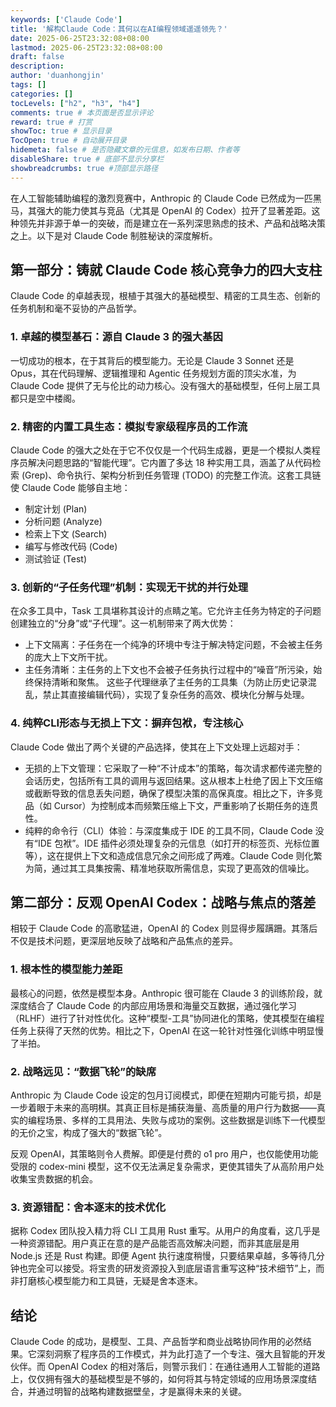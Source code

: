 ```yaml
---
keywords: ['Claude Code']
title: '解构Claude Code：其何以在AI编程领域遥遥领先？'
date: 2025-06-25T23:32:08+08:00
lastmod: 2025-06-25T23:32:08+08:00
draft: false
description: 
author: 'duanhongjin'
tags: []
categories: []
tocLevels: ["h2", "h3", "h4"]
comments: true # 本页面是否显示评论
reward: true # 打赏
showToc: true # 显示目录
TocOpen: true # 自动展开目录
hidemeta: false # 是否隐藏文章的元信息，如发布日期、作者等
disableShare: true # 底部不显示分享栏
showbreadcrumbs: true #顶部显示路径
---
```


在人工智能辅助编程的激烈竞赛中，Anthropic 的 Claude Code 已然成为一匹黑马，其强大的能力使其与竞品（尤其是 OpenAI 的 Codex）拉开了显著差距。这种领先并非源于单一的突破，而是建立在一系列深思熟虑的技术、产品和战略决策之上。以下是对 Claude Code 制胜秘诀的深度解析。

## 第一部分：铸就 Claude Code 核心竞争力的四大支柱
Claude Code 的卓越表现，根植于其强大的基础模型、精密的工具生态、创新的任务机制和毫不妥协的产品哲学。

### 1. 卓越的模型基石：源自 Claude 3 的强大基因
一切成功的根本，在于其背后的模型能力。无论是 Claude 3 Sonnet 还是 Opus，其在代码理解、逻辑推理和 Agentic 任务规划方面的顶尖水准，为 Claude Code 提供了无与伦比的动力核心。没有强大的基础模型，任何上层工具都只是空中楼阁。

### 2. 精密的内置工具生态：模拟专家级程序员的工作流
Claude Code 的强大之处在于它不仅仅是一个代码生成器，更是一个模拟人类程序员解决问题思路的“智能代理”。它内置了多达 18 种实用工具，涵盖了从代码检索 (Grep)、命令执行、架构分析到任务管理 (TODO) 的完整工作流。这套工具链使 Claude Code 能够自主地：

- 制定计划 (Plan)
- 分析问题 (Analyze)
- 检索上下文 (Search)
- 编写与修改代码 (Code)
- 测试验证 (Test)
### 3. 创新的“子任务代理”机制：实现无干扰的并行处理
在众多工具中，Task 工具堪称其设计的点睛之笔。它允许主任务为特定的子问题创建独立的“分身”或“子代理”。这一机制带来了两大优势：

- 上下文隔离：子任务在一个纯净的环境中专注于解决特定问题，不会被主任务的庞大上下文所干扰。
- 主任务清晰：主任务的上下文也不会被子任务执行过程中的“噪音”所污染，始终保持清晰和聚焦。 这些子代理继承了主任务的工具集（为防止历史记录混乱，禁止其直接编辑代码），实现了复杂任务的高效、模块化分解与处理。
### 4. 纯粹CLI形态与无损上下文：摒弃包袱，专注核心
Claude Code 做出了两个关键的产品选择，使其在上下文处理上远超对手：

- 无损的上下文管理：它采取了一种“不计成本”的策略，每次请求都传递完整的会话历史，包括所有工具的调用与返回结果。这从根本上杜绝了因上下文压缩或截断导致的信息丢失问题，确保了模型决策的高保真度。相比之下，许多竞品（如 Cursor）为控制成本而频繁压缩上下文，严重影响了长期任务的连贯性。
- 纯粹的命令行（CLI）体验：与深度集成于 IDE 的工具不同，Claude Code 没有“IDE 包袱”。IDE 插件必须处理复杂的元信息（如打开的标签页、光标位置等），这在提供上下文和造成信息冗余之间形成了两难。Claude Code 则化繁为简，通过其工具集按需、精准地获取所需信息，实现了更高效的信噪比。
## 第二部分：反观 OpenAI Codex：战略与焦点的落差
相较于 Claude Code 的高歌猛进，OpenAI 的 Codex 则显得步履蹒跚。其落后不仅是技术问题，更深层地反映了战略和产品焦点的差异。

### 1. 根本性的模型能力差距
最核心的问题，依然是模型本身。Anthropic 很可能在 Claude 3 的训练阶段，就深度结合了 Claude Code 的内部应用场景和海量交互数据，通过强化学习（RLHF）进行了针对性优化。这种“模型-工具”协同进化的策略，使其模型在编程任务上获得了天然的优势。相比之下，OpenAI 在这一轮针对性强化训练中明显慢了半拍。

### 2. 战略远见：“数据飞轮”的缺席
Anthropic 为 Claude Code 设定的包月订阅模式，即便在短期内可能亏损，却是一步着眼于未来的高明棋。其真正目标是捕获海量、高质量的用户行为数据——真实的编程场景、多样的工具用法、失败与成功的案例。这些数据是训练下一代模型的无价之宝，构成了强大的“数据飞轮”。

反观 OpenAI，其策略则令人费解。即便是付费的 o1 pro 用户，也仅能使用功能受限的 codex-mini 模型，这不仅无法满足复杂需求，更使其错失了从高阶用户处收集宝贵数据的机会。

### 3. 资源错配：舍本逐末的技术优化
据称 Codex 团队投入精力将 CLI 工具用 Rust 重写。从用户的角度看，这几乎是一种资源错配。用户真正在意的是产品能否高效解决问题，而非其底层是用 Node.js 还是 Rust 构建。即便 Agent 执行速度稍慢，只要结果卓越，多等待几分钟也完全可以接受。将宝贵的研发资源投入到底层语言重写这种“技术细节”上，而非打磨核心模型能力和工具链，无疑是舍本逐末。

## 结论

Claude Code 的成功，是模型、工具、产品哲学和商业战略协同作用的必然结果。它深刻洞察了程序员的工作模式，并为此打造了一个专注、强大且智能的开发伙伴。而 OpenAI Codex 的相对落后，则警示我们：在通往通用人工智能的道路上，仅仅拥有强大的基础模型是不够的，如何将其与特定领域的应用场景深度结合，并通过明智的战略构建数据壁垒，才是赢得未来的关键。